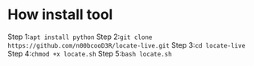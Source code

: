 # How install tool
Step 1:`apt install python`
Step 2:`git clone https://github.com/n00bcooD3R/locate-live.git`
Step 3:`cd locate-live`
Step 4:`chmod +x locate.sh`
Step 5:`bash locate.sh`
